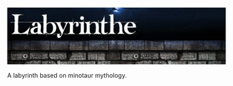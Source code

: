 <p align="left"> <img width="900" src="Assets/Img/banner-readme.png"/></p>


A labyrinth based on minotaur mythology.

